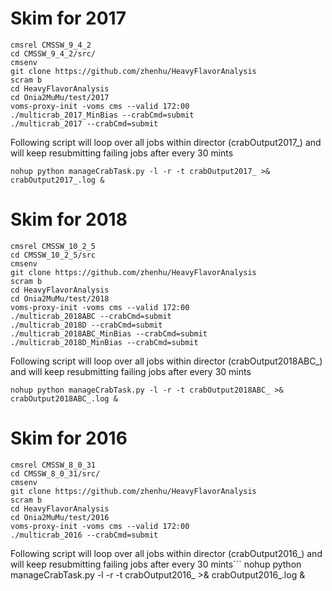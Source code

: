 # Skim for 2017
```
cmsrel CMSSW_9_4_2
cd CMSSW_9_4_2/src/
cmsenv
git clone https://github.com/zhenhu/HeavyFlavorAnalysis
scram b
cd HeavyFlavorAnalysis
cd Onia2MuMu/test/2017
voms-proxy-init -voms cms --valid 172:00
./multicrab_2017_MinBias --crabCmd=submit
./multicrab_2017 --crabCmd=submit
```

Following script will loop over all jobs within director (crabOutput2017_)  and will keep resubmitting failing jobs after every 30 mints
```
nohup python manageCrabTask.py -l -r -t crabOutput2017_ >& crabOutput2017_.log &
```

# Skim for 2018
```
cmsrel CMSSW_10_2_5
cd CMSSW_10_2_5/src
cmsenv
git clone https://github.com/zhenhu/HeavyFlavorAnalysis
scram b 
cd HeavyFlavorAnalysis
cd Onia2MuMu/test/2018
voms-proxy-init -voms cms --valid 172:00
./multicrab_2018ABC --crabCmd=submit
./multicrab_2018D --crabCmd=submit
./multicrab_2018ABC_MinBias --crabCmd=submit
./multicrab_2018D_MinBias --crabCmd=submit
```

Following script will loop over all jobs within director (crabOutput2018ABC_)  and will keep resubmitting failing jobs after every 30 mints
```
nohup python manageCrabTask.py -l -r -t crabOutput2018ABC_ >& crabOutput2018ABC_.log &
```

# Skim for 2016
```
cmsrel CMSSW_8_0_31
cd CMSSW_8_0_31/src/
cmsenv
git clone https://github.com/zhenhu/HeavyFlavorAnalysis
scram b
cd HeavyFlavorAnalysis
cd Onia2MuMu/test/2016
voms-proxy-init -voms cms --valid 172:00
./multicrab_2016 --crabCmd=submit
```

Following script will loop over all jobs within director (crabOutput2016_)  and will keep resubmitting failing jobs after every 30 mints```
nohup python manageCrabTask.py -l -r -t crabOutput2016_ >& crabOutput2016_.log &
